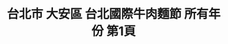 ---
title: "台北市 大安區 台北國際牛肉麵節 所有年份 第1頁"
description: "台北市 大安區 台北國際牛肉麵節 所有年份 獲獎餐廳 第1頁"
keywords:
  - 美食競賽
  - 台灣美食
  - 美食精選
datePublished: "2025-06-30"
dateModified: "2025-07-02"
city: "台北市"
district: "大安區"
award: "台北國際牛肉麵節"
year: "所有年份"
page: 1
count: 3

restaurants:
  - name: "八方雲集"
    city: "台北市"
    district: "大安區"
    address: "分店眾多請自行搜尋"
    phone: ""
    geo: ""
    link: "台北市/大安區/八方雲集"
    google_map: "https://www.google.com/maps/search/%E5%85%AB%E6%96%B9%E9%9B%B2%E9%9B%86/@25.0930498,121.5384948,14z/data=!3m1!4b1?entry=ttu&g_ep=EgoyMDI1MDYxNi4wIKXMDSoASAFQAw%3D%3D"
    footinder: "https://footinder.com.tw/%E5%8F%B0%E5%8C%97%E5%B8%82%E4%BF%A1%E7%BE%A9%E5%8D%80/180217/"
    award:
    - name: "台北國際牛肉麵節"
      year: "2024"
  - name: "竣師父牛肉麵"
    city: "台北市"
    district: "大安區"
    address: "106台北市大安區大安路一段52巷24號一樓"
    phone: "0905888123"
    geo: "25.042979674003117, 121.54512414354234"
    link: "台北市/大安區/竣師父牛肉麵"
    google_map: "https://maps.app.goo.gl/35eUntYsj1Rvcpcz7"
    footinder: "https://footinder.com.tw/%E5%8F%B0%E5%8C%97%E5%B8%82%E5%A4%A7%E5%AE%89%E5%8D%80/136430/"
    award:
    - name: "台北國際牛肉麵節"
      year: "2024"
  - name: "福容大飯店-台北一館"
    city: "台北市"
    district: "大安區"
    address: "106台北市大安區建國南路一段266號"
    phone: "0227019266"
    geo: "25.036629451697564, 121.53738803257971"
    link: "台北市/大安區/福容大飯店-台北一館"
    google_map: "https://maps.app.goo.gl/GbUDKvsq5h8iAfgm7"
    footinder: ""
    award:
    - name: "台北國際牛肉麵節"
      year: "2024"
---